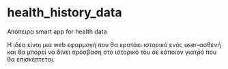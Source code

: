 # health_history_data
Απόπειρα smart app for health data

Η ιδέα είναι μια web εφαρμογή που θα κρατάει ιστορικό ενός user-ασθενή 
και θα μπορεί να δίνει πρόσβαση στο ιστορικό του σε κάποιον γιατρό που θα επισκέπτεται.
